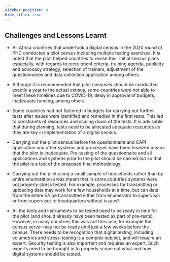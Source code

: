 ```yaml
---
sidebar_position: 4
hide_title: true 
---
```


## Challenges and Lessons Learnt

- All Africa countries that undertook a digital census in the 2020 round of PHC conducted a pilot census including multiple testing exercises. It is noted that the pilot helped countries to revise their initial census plans especially, with regards to recruitment criteria, training agenda, publicity and advocacy strategy, selection of trainers, adjustment of the questionnaires and data collection application among others.

- Although it is recommended that pilot censuses should be conducted exactly a year to the actual census, some countries were not able to meet these timelines due to COVID-19, delay in approval of budgets, inadequate funding, among others.

- Some countries had not factored in budgets for carrying out further tests after issues were identified and remedied in the first tests. This led to constraints of resources and scaling down of the tests. It is advisable that during planning, tests need to be allocated adequate resources as they are key in implementation of a digital census.

- Carrying out the pilot census before the questionnaire and CAPI application and other systems and processes have been finalized means that the pilot is inadequate. Pre-testing of the questionnaire and all applications and systems prior to the pilot should be carried out so that the pilot is a test of the proposed final methodology.

- Carrying out the pilot using a small sample of households rather than by entire enumeration areas meant that in some countries systems were not properly stress tested. For example, processes for transmitting or uploading data may work for a few households at a time, but can data from the entire EA be transmitted either from enumerator to supervisor or from supervisor to headquarters without issues?

- All the tools and instruments to be tested need to be ready in time for the pilot (and should already have been tested as part of pre-tests). However, in many countries this was not the case, for example the census server may not be ready until just a few weeks before the census. There needs to be recognition that digital testing, including volumetrics and stress-testing is a complex subject, and will require an expert. Security testing is also important and requires an expert. Such experts need to be brought in to properly scope out what and how digital systems should be tested.